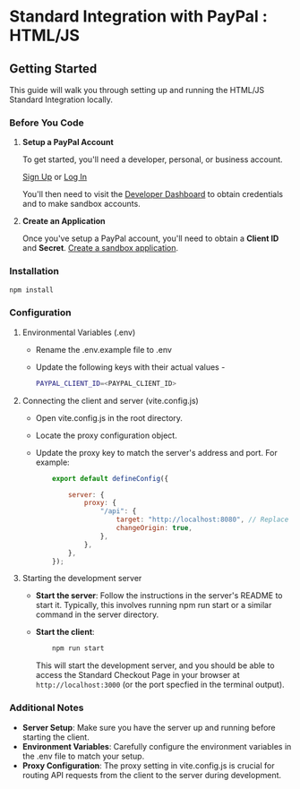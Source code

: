 # Standard Integration with PayPal : HTML/JS

## Getting Started

This guide will walk you through setting up and running the HTML/JS Standard Integration locally.

### Before You Code

1. **Setup a PayPal Account**

   To get started, you'll need a developer, personal, or business account.

   [Sign Up](https://www.paypal.com/signin/client?flow=provisionUser) or [Log In](https://www.paypal.com/signin?returnUri=https%253A%252F%252Fdeveloper.paypal.com%252Fdashboard&intent=developer)

   You'll then need to visit the [Developer Dashboard](https://developer.paypal.com/dashboard/) to obtain credentials and to make sandbox accounts.

2. **Create an Application**

   Once you've setup a PayPal account, you'll need to obtain a **Client ID** and **Secret**. [Create a sandbox application](https://developer.paypal.com/dashboard/applications/sandbox/create).

### Installation

```bash
npm install
```

### Configuration

1. Environmental Variables (.env)

    - Rename the .env.example file to .env
    - Update the following keys with their actual values -

      ```bash
      PAYPAL_CLIENT_ID=<PAYPAL_CLIENT_ID>
      ```

2. Connecting the client and server (vite.config.js)

    - Open vite.config.js in the root directory.
    - Locate the proxy configuration object.
    - Update the proxy key to match the server's address and port. For example:

        ```js
            export default defineConfig({

                server: {
                    proxy: {
                        "/api": {
                            target: "http://localhost:8080", // Replace with your server URL
                            changeOrigin: true,
                        },
                    },
                },
            });
        ```

3. Starting the development server

    - **Start the server**: Follow the instructions in the server's README to start it. Typically, this involves running npm run start or a similar command in the server directory.

    - **Start the client**:

        ```bash
            npm run start
        ```

        This will start the development server, and you should be able to access the Standard Checkout Page in your browser at `http://localhost:3000` (or the port specfied in the terminal output).

### Additional Notes

- **Server Setup**: Make sure you have the server up and running before starting the client.
- **Environment Variables**: Carefully configure the environment variables in the .env file to match your setup.
- **Proxy Configuration**: The proxy setting in vite.config.js is crucial for routing API requests from the client to the server during development.
